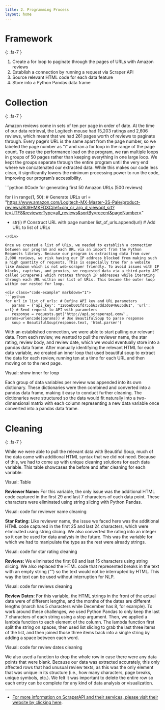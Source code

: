 ```yaml
---
title: 2. Programming Process
layout: home
---
```


# **Framework**
{: .fs-7 }

1.	Create a for loop to paginate through the pages of URLs with Amazon reviews
2.	Establish a connection by running a request via Scraper API
3.	Source relevant HTML code for each data feature
4.	Store into a Python Pandas data frame

# **Collection**
{: .fs-7 }

Amazon reviews come in sets of ten per page in order of date. At the time of our data retrieval, the Logitech mouse had 15,203 ratings and 2,606 reviews, which meant that we had 261 pages worth of reviews to paginate through. Every page’s URL is the same apart from the page number, so we labeled the page number as “i” and ran a for loop in the range of the page count. To ease the performance load on the program, we ran multiple loops in groups of 50 pages rather than keeping everything in one large loop. We kept the groups separate through the entire program until the very end where we concatenated our extracted data. While this makes our code less clean, it significantly lowers the minimum processing power to run the code, improving our program’s accessibility. 

<div class="code-example" markdown="1">
```python
#Code for generating first 50 Amazon URLs (500 reviews)

for i in range(1, 50): # Generate URLs
   url = "https://www.amazon.com/Logitech-MX-Master-3S-Pale/product-reviews/B09HMKFDXC/ref=cm_cr_arp_d_viewopt_srt?ie=UTF8&reviewerType=all_reviews&sortBy=recent&pageNumber=" 
   + str(i) # Construct URL with page number
   list_of_urls.append(url) # Add URL to list of URLs
```
</div>

Once we created a list of URLs, we needed to establish a connection between our program and each URL via an import from the Python Requests library. Because our program is extracting data from over 2,000 reviews, we risk having our IP address blocked from making such a high quantity of requests. This is especially true for a website like Amazon which is not web-scraper friendly. To avoid issues with IP blocks, captchas, and proxies, we requested data via a third-party API called ScraperAPI which rotates through IP addresses while iterating through each URL within our list of URLs. This became the outer loop within our nested for loop. 

<div class="code-example" markdown="1">
```python
for url in list_of_urls: # Define API key and URL parameters
   params = {'api_key': "1205eb601fd755b637dd3d6946635d61", 'url': url} # Send request to API with parameters
   response = requests.get('http://api.scraperapi.com/', params=urlencode(params)) # Use BeautifulSoup to parse response
   soup = BeautifulSoup(response.text, 'html.parser')
```
</div>

With an established connection, we were able to start pulling our relevant data. From each review, we wanted to pull the reviewer name, the star rating, review body, and review date, which we would eventually store into a pandas data frame. After manually identifying the relevant HTML for each data variable, we created an inner loop that used beautiful soup to extract the data for each review, running ten at a time for each URL and then moving on to the next page. 

Visual: show inner for loop 

Each group of data variables per review was appended into its own dictionary. These dictionaries were then combined and converted into a pandas data frame, making it easy to conduct further cleaning. The dictionaries were structured so the data would fit naturally into a two-dimensional matrix with each column representing a new data variable once converted into a pandas data frame. 

# **Cleaning**
{: .fs-7 }

While we were able to pull the relevant data with Beautiful Soup, much of the data came with additional HTML syntax that we did not need. Because of this, we had to come up with unique cleaning solutions for each data variable. This table showcases the before and after cleaning for each variable:

Visual: Table

**Reviewer Name:** For this variable, the only issue was the additional HTML code captured in the first 29 and last 7 characters of each data point. These characters were eliminated using string slicing with Python Pandas. 

Visual: code for reviewer name cleaning

**Star Rating:** Like reviewer name, the issue we faced here was the additional HTML code captured in the first 25 and last 24 characters, which were eliminated using string slicing. We also converted the rating into an integer so it can be used for data analysis in the future. This was the variable for which we had to manipulate the type as the rest were already strings.

Visual: code for star rating cleaning

**Reviews:** We eliminated the first 89 and last 15 characters using string slicing. We also replaced the HTML code that represented breaks in the text with an empty string (“”) so the text would not be interrupted by HTML. This way the text can be used without interruption for NLP. 

Visual: code for reviews cleaning

**Review Dates:** For this variable, the HTML strings in the front of the actual date were of different lengths, and the months of the dates are different lengths (march has 5 characters while December has 8, for example). To work around these challenges, we used Python Pandas to only keep the last 7 characters of each string using a stop argument. Then, we applied a lambda function to each element of the column. The lambda function first split the string on spaces, then used list slicing to grab the last three items of the list, and then joined those three items back into a single string by adding a space between each word. 

Visual: code for review dates cleaning

We also used a function to drop the whole row in case there were any data points that were blank. Because our data was extracted accurately, this only affected rows that had unusual review texts, as this was the only element that was unique in its structure (i.e., how many characters, page breaks, unique symbols, etc.). We felt it was important to delete the entire row so each entry can be complete for any kind of data analysis or visualization. 

----

- [For more information on ScraperAPI and their services, please visit their website by clicking here](https://www.scraperapi.com).
